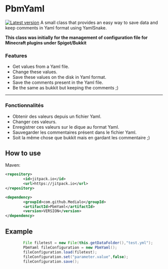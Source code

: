 # PbmYaml
[![Latest version](https://jitpack.io/v/Medialo/PbmYaml.svg)](https://jitpack.io/#Medialo/PbmYaml)
A small class that provides an easy way to save data and keep comments in Yaml format using YamlSnake.

**This class was initially for the management of configuration file for Minecraft plugins under Spigot/Bukkit**

### Features

- Get values from a Yaml file.
- Change these values.
- Save these values on the disk in Yaml format.
- Save the comments present in the Yaml file.
- Be the same as bukkit but keeping the comments ;)

------------
### Fonctionnalités

- Obtenir des valeurs depuis un fichier Yaml.
- Changer ces valeurs.
- Enregistrer ces valeurs sur le dique au format Yaml.
- Sauvegarder les commentaires présent dans le fichier Yaml.
- Soit la même chose que bukkit mais en gardant les commentaire ;)


## How to use

Maven:

```XML
<repository>
        <id>jitpack.io</id>
        <url>https://jitpack.io</url>
</repository>
```

```XML
<dependency>
        <groupId>com.github.Medialo</groupId>
        <artifactId>PbmYaml</artifactId>
        <version>VERSION</version>
</dependency>
```

## Example 

```JAVA
        File filetest = new File(this.getDataFolder(),"test.yml");
        PbmYaml fileConfiguration = new PbmYaml();
        fileConfiguration.load(filetest);
        fileConfiguration.set("parameter.value",false);
        fileConfiguration.save();
```  
